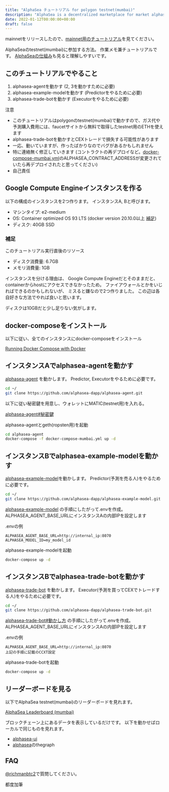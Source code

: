 ```yaml
---
title: "AlphaSea チュートリアル for polygon testnet(mumbai)"
description: "AlphaSea is a decentralized marketplace for market alphas."
date: 2022-01-12T00:00:00+00:00
draft: false
---
```


mainnetをリリースしたので、[mainnet用のチュートリアル](/tutorial/)を見てください。

AlphaSeaのtestnet(mumbai)に参加する方法。
作業メモ兼チュートリアルです。
[AlphaSeaの仕組み](/how-it-works/)も見ると理解しやすいです。

## このチュートリアルでやること

1. alphasea-agentを動かす (2, 3を動かすために必要)
2. alphasea-example-modelを動かす (Predictorをやるために必要)
3. alphasea-trade-botを動かす (Executorをやるために必要)

注意

- このチュートリアルはpolygonのtestnet(mumbai)で動かすので、ガス代や予測購入費用には、faucetサイトから無料で取得したtestnet用のETHを使えます
- alphasea-trade-botを動かすとCEXトレードで損失する可能性があります
- 一応、動いていますが、作ったばかりなのでバグがあるかもしれません
- 特に連絡無く修正していきます (コントラクトの再デプロイなど。[docker-compose-mumbai.yml](https://github.com/alphasea-dapp/alphasea-agent/blob/master/docker-compose-mumbai.yml)のALPHASEA_CONTRACT_ADDRESSが変更されていたら再デプロイされたと思ってください)
- 自己責任

## Google Compute Engineインスタンスを作る

以下の構成のインスタンスを2つ作ります。
インスタンスA, Bと呼びます。

- マシンタイプ: e2-medium
- OS: Container optimized OS 93 LTS (docker version 20.10.0以上 [補足](https://qiita.com/skobaken/items/03a8b9d0e443745862ac))
- ディスク: 40GB SSD

### 補足

このチュートリアル実行直後のリソース

- ディスク消費量: 6.7GB
- メモリ消費量: 1GB

インスタンスを分ける理由は、
Google Compute Engineだとそのままだと、
containerからhostにアクセスできなかったため。
ファイアウォールとかをいじればできるのかもしれないが、
ミスると嫌なので2つ作りました。
この辺は各自好きな方法でやれば良いと思います。

ディスクは10GBだと少し足りない気がします。

## docker-composeをインストール

以下に従い、全てのインスタンスにdocker-composeをインストール

[Running Docker Compose with Docker](https://cloud.google.com/community/tutorials/docker-compose-on-container-optimized-os)

## インスタンスAでalphasea-agentを動かす

[alphasea-agent](https://github.com/alphasea-dapp/alphasea-agent) を動かします。
Predictor, Executorをやるために必要です。

```bash
cd ~/
git clone https://github.com/alphasea-dapp/alphasea-agent.git
```

以下に従い秘密鍵を用意し、ウォレットにMATIC(testnet用)を入れる。

[alphasea-agent#秘密鍵](https://github.com/alphasea-dapp/alphasea-agent#%E7%A7%98%E5%AF%86%E9%8D%B5%E3%82%92%E7%94%A8%E6%84%8F)

alphasea-agentとgeth(ropsten用)を起動

```bash
cd alphasea-agent
docker-compose -f docker-compose-mumbai.yml up -d
```

## インスタンスBでalphasea-example-modelを動かす

[alphasea-example-model](https://github.com/alphasea-dapp/alphasea-example-model)を動かします。
Predictor(予測を売る人)をやるために必要です。

```bash
cd ~/
git clone https://github.com/alphasea-dapp/alphasea-example-model.git
```

[alphasea-example-model](https://github.com/alphasea-dapp/alphasea-example-model) 
の手順にしたがって.envを作成。ALPHASEA_AGENT_BASE_URLにインスタンスAの内部IPを設定します

.envの例
```text
ALPHASEA_AGENT_BASE_URL=http://internal_ip:8070
ALPHASEA_MODEL_ID=my_model_id
```

alphasea-example-modelを起動

```bash
docker-compose up -d
```

## インスタンスBでalphasea-trade-botを動かす

[alphasea-trade-bot](https://github.com/alphasea-dapp/alphasea-trade-bot) を動かします。
Executor(予測を買ってCEXでトレードする人)をやるために必要です。

```bash
cd ~/
git clone https://github.com/alphasea-dapp/alphasea-trade-bot.git
```

[alphasea-trade-bot#動かし方](https://github.com/alphasea-dapp/alphasea-trade-bot#%E5%8B%95%E3%81%8B%E3%81%97%E6%96%B9)
の手順にしたがって.envを作成。ALPHASEA_AGENT_BASE_URLにインスタンスAの内部IPを設定します

.envの例
```text
ALPHASEA_AGENT_BASE_URL=http://internal_ip:8070
上記の手順に記載のCCXT設定
```

alphasea-trade-botを起動

```bash
docker-compose up -d
```

## リーダーボードを見る

以下でAlphaSea testnet(mumbai)のリーダーボードを見れます。

[AlphaSea Leaderboard (mumbai)](https://alphasea-app-mumbai.netlify.app/)

ブロックチェーン上にあるデータを表示しているだけです。
以下を動かせばローカルで同じものを見れます。

- [alphasea-ui](https://github.com/alphasea-dapp/alphasea-ui)
- [alphasea](https://github.com/alphasea-dapp/alphasea)のthegraph

## FAQ

[@richmanbtc2](https://twitter.com/richmanbtc2)で質問してください。

都度加筆
